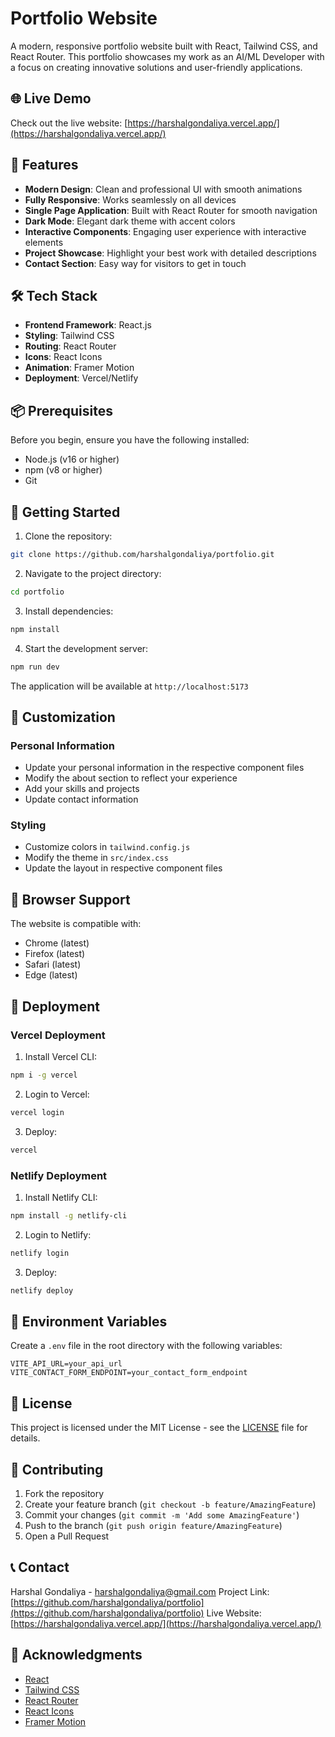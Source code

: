 # Portfolio Website

A modern, responsive portfolio website built with React, Tailwind CSS, and React Router. This portfolio showcases my work as an AI/ML Developer with a focus on creating innovative solutions and user-friendly applications.

## 🌐 Live Demo

Check out the live website: [https://harshalgondaliya.vercel.app/](https://harshalgondaliya.vercel.app/)

## 🚀 Features

- **Modern Design**: Clean and professional UI with smooth animations
- **Fully Responsive**: Works seamlessly on all devices
- **Single Page Application**: Built with React Router for smooth navigation
- **Dark Mode**: Elegant dark theme with accent colors
- **Interactive Components**: Engaging user experience with interactive elements
- **Project Showcase**: Highlight your best work with detailed descriptions
- **Contact Section**: Easy way for visitors to get in touch

## 🛠️ Tech Stack

- **Frontend Framework**: React.js
- **Styling**: Tailwind CSS
- **Routing**: React Router
- **Icons**: React Icons
- **Animation**: Framer Motion
- **Deployment**: Vercel/Netlify

## 📦 Prerequisites

Before you begin, ensure you have the following installed:
- Node.js (v16 or higher)
- npm (v8 or higher)
- Git

## 🚀 Getting Started

1. Clone the repository:
```bash
git clone https://github.com/harshalgondaliya/portfolio.git
```

2. Navigate to the project directory:
```bash
cd portfolio
```

3. Install dependencies:
```bash
npm install
```

4. Start the development server:
```bash
npm run dev
```

The application will be available at `http://localhost:5173`

## 🎨 Customization

### Personal Information
- Update your personal information in the respective component files
- Modify the about section to reflect your experience
- Add your skills and projects
- Update contact information

### Styling
- Customize colors in `tailwind.config.js`
- Modify the theme in `src/index.css`
- Update the layout in respective component files

## 📱 Browser Support

The website is compatible with:
- Chrome (latest)
- Firefox (latest)
- Safari (latest)
- Edge (latest)

## 🚀 Deployment

### Vercel Deployment
1. Install Vercel CLI:
```bash
npm i -g vercel
```

2. Login to Vercel:
```bash
vercel login
```

3. Deploy:
```bash
vercel
```

### Netlify Deployment
1. Install Netlify CLI:
```bash
npm install -g netlify-cli
```

2. Login to Netlify:
```bash
netlify login
```

3. Deploy:
```bash
netlify deploy
```

## 🔧 Environment Variables

Create a `.env` file in the root directory with the following variables:
```
VITE_API_URL=your_api_url
VITE_CONTACT_FORM_ENDPOINT=your_contact_form_endpoint
```

## 📝 License

This project is licensed under the MIT License - see the [LICENSE](LICENSE) file for details.

## 🤝 Contributing

1. Fork the repository
2. Create your feature branch (`git checkout -b feature/AmazingFeature`)
3. Commit your changes (`git commit -m 'Add some AmazingFeature'`)
4. Push to the branch (`git push origin feature/AmazingFeature`)
5. Open a Pull Request

## 📞 Contact

Harshal Gondaliya - [harshalgondaliya@gmail.com](mailto:harshalgondaliya@gmail.com)
Project Link: [https://github.com/harshalgondaliya/portfolio](https://github.com/harshalgondaliya/portfolio)
Live Website: [https://harshalgondaliya.vercel.app/](https://harshalgondaliya.vercel.app/)

## 🙏 Acknowledgments

- [React](https://reactjs.org/)
- [Tailwind CSS](https://tailwindcss.com/)
- [React Router](https://reactrouter.com/)
- [React Icons](https://react-icons.github.io/react-icons/)
- [Framer Motion](https://www.framer.com/motion/)